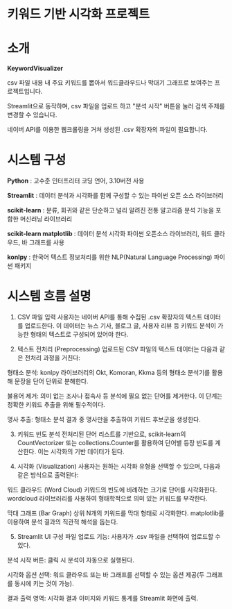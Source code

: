 # 키워드 기반 시각화 프로젝트

# 소개

**KeywordVisualizer**

csv 파일 내용 내 주요 키워드를 뽑아서 워드클라우드나 막대기 그래프로 보여주는 프로젝트입니다.

Streamlit으로 동작하며, csv 파일을 업로드 하고 "분석 시작" 버튼을 눌러 검색 주제를 변경할 수 있습니다.

네이버 API를 이용한 웹크롤링을 거쳐 생성된 .csv 확장자의 파일이 필요합니다.

# 시스템 구성

**Python** : 고수준 인터프리터 코딩 언어, 3.10버전 사용 

**Streamlit** : 데이터 분석과 시각화를 함께 구성할 수 있는 파이썬 오픈 소스 라이브러리

**scikit-learn** : 분류, 회귀와 같은 단순하고 널리 알려진 전통 알고리즘 분석 기능을 포함한 머신러닝 라이브러리 

**scikit-learn matplotlib** : 데이터 분석 시각화 파이썬 오픈소스 라이브러리, 워드 클라우드, 바 그래프를 사용

**konlpy** : 한국어 텍스트 정보처리를 위한 NLP(Natural Language Processing) 파이썬 패키지

# 시스템 흐름 설명

1. CSV 파일 입력
사용자는 네이버 API를 통해 수집된 .csv 확장자의 텍스트 데이터를 업로드한다.
이 데이터는 뉴스 기사, 블로그 글, 사용자 리뷰 등 키워드 분석이 가능한 형태의 텍스트로 구성되어 있어야 한다.

2. 텍스트 전처리 (Preprocessing)
업로드된 CSV 파일의 텍스트 데이터는 다음과 같은 전처리 과정을 거친다:

형태소 분석:
konlpy 라이브러리의 Okt, Komoran, Kkma 등의 형태소 분석기를 활용해 문장을 단어 단위로 분해한다.

불용어 제거:
의미 없는 조사나 접속사 등 분석에 필요 없는 단어를 제거한다.
이 단계는 정확한 키워드 추출을 위해 필수적이다.

명사 추출:
형태소 분석 결과 중 명사만을 추출하여 키워드 후보군을 생성한다.

3. 키워드 빈도 분석
전처리된 단어 리스트를 기반으로, scikit-learn의 CountVectorizer 또는 collections.Counter를 활용하여
단어별 등장 빈도를 계산한다. 이는 시각화의 기반 데이터가 된다.

4. 시각화 (Visualization)
사용자는 원하는 시각화 유형을 선택할 수 있으며, 다음과 같은 방식으로 출력된다:

워드 클라우드 (Word Cloud)
키워드의 빈도에 비례하는 크기로 단어를 시각화한다.
wordcloud 라이브러리를 사용하여 형태학적으로 의미 있는 키워드를 부각한다.

막대 그래프 (Bar Graph)
상위 N개의 키워드를 막대 형태로 시각화한다.
matplotlib를 이용하여 분석 결과의 직관적 해석을 돕는다.

5. Streamlit UI 구성
파일 업로드 기능: 사용자가 .csv 파일을 선택하여 업로드할 수 있다.

분석 시작 버튼: 클릭 시 분석이 자동으로 실행된다.

시각화 옵션 선택: 워드 클라우드 또는 바 그래프를 선택할 수 있는 옵션 제공(두 그래프를 동시에 키는 것이 가능).

결과 출력 영역: 시각화 결과 이미지와 키워드 통계를 Streamlit 화면에 출력.

